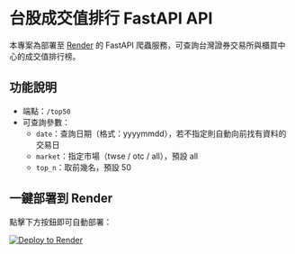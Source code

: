 # 台股成交值排行 FastAPI API

本專案為部署至 [Render](https://render.com) 的 FastAPI 爬蟲服務，可查詢台灣證券交易所與櫃買中心的成交值排行榜。

## 功能說明

- 端點：`/top50`
- 可查詢參數：
  - `date`：查詢日期（格式：yyyymmdd），若不指定則自動向前找有資料的交易日
  - `market`：指定市場（twse / otc / all），預設 all
  - `top_n`：取前幾名，預設 50

## 一鍵部署到 Render

點擊下方按鈕即可自動部署：

[![Deploy to Render](https://render.com/images/deploy-to-render-button.svg)](https://render.com/deploy?repo=https://github.com/wasdxwasd/taiwan-stock-api)

